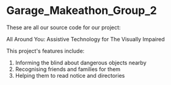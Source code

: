 # Garage_Makeathon_Group_2

These are all our source code for our project: 

All Around You: Assistive Technology for The Visually Impaired

This project's features include:
1) Informing the blind about dangerous objects nearby
2) Recognising friends and families for them
3) Helping them to read notice and directories
